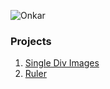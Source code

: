 ![Onkar](https://www.google.com)
### Projects

1. [Single Div Images](https://sidonkar.github.io/Single-Div-Images)
1. [Ruler](https://sidonkar.github.io/ruler)

